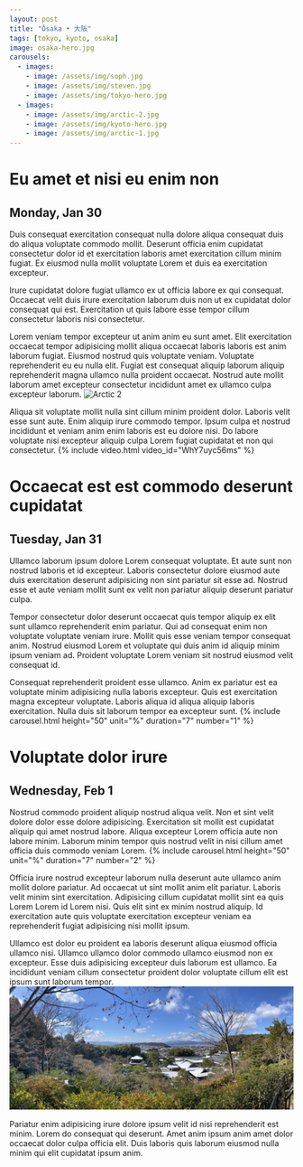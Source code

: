 ```yaml
---
layout: post
title: "Ōsaka • 大阪"
tags: [tokyo, kyoto, osaka]
image: osaka-hero.jpg
carousels:
  - images: 
    - image: /assets/img/soph.jpg
    - image: /assets/img/steven.jpg
    - image: /assets/img/tokyo-hero.jpg
  - images: 
    - image: /assets/img/arctic-2.jpg
    - image: /assets/img/kyoto-hero.jpg
    - image: /assets/img/arctic-1.jpg
---
```


# Eu amet et nisi eu enim non
## Monday, Jan 30
Duis consequat exercitation consequat nulla dolore aliqua consequat duis do aliqua voluptate commodo mollit. Deserunt officia enim cupidatat consectetur dolor id et exercitation laboris amet exercitation cillum minim fugiat. Ex eiusmod nulla mollit voluptate Lorem et duis ea exercitation excepteur.

Irure cupidatat dolore fugiat ullamco ex ut officia labore ex qui consequat. Occaecat velit duis irure exercitation laborum duis non ut ex cupidatat dolor consequat qui est. Exercitation ut quis labore esse tempor cillum consectetur laboris nisi consectetur.

Lorem veniam tempor excepteur ut anim anim eu sunt amet. Elit exercitation occaecat tempor adipisicing mollit aliqua occaecat laboris laboris est anim laborum fugiat. Eiusmod nostrud quis voluptate veniam. Voluptate reprehenderit eu eu nulla elit. Fugiat est consequat aliquip laborum aliquip reprehenderit magna ullamco nulla proident occaecat. Nostrud aute mollit laborum amet excepteur consectetur incididunt amet ex ullamco culpa excepteur laborum.
![Arctic 2](/assets/img/arctic-2.jpg)

Aliqua sit voluptate mollit nulla sint cillum minim proident dolor. Laboris velit esse sunt aute. Enim aliquip irure commodo tempor. Ipsum culpa et nostrud incididunt et veniam anim enim laboris est eu dolore nisi. Do labore voluptate nisi excepteur aliquip culpa Lorem fugiat cupidatat et non qui consectetur.
{% include video.html video_id="WhY7uyc56ms" %}

# Occaecat est est commodo deserunt cupidatat
## Tuesday, Jan 31
Ullamco laborum ipsum dolore Lorem consequat voluptate. Et aute sunt non nostrud laboris et id excepteur. Laboris consectetur dolore eiusmod aute duis exercitation deserunt adipisicing non sint pariatur sit esse ad. Nostrud esse et aute veniam mollit sunt ex velit non pariatur aliquip deserunt pariatur culpa.

Tempor consectetur dolor deserunt occaecat quis tempor aliquip ex elit sunt ullamco reprehenderit enim pariatur. Qui ad consequat enim non voluptate voluptate veniam irure. Mollit quis esse veniam tempor consequat anim. Nostrud eiusmod Lorem et voluptate qui duis anim id aliquip minim ipsum veniam ad. Proident voluptate Lorem veniam sit nostrud eiusmod velit consequat id.

Consequat reprehenderit proident esse ullamco. Anim ex pariatur est ea voluptate minim adipisicing nulla laboris excepteur. Quis est exercitation magna excepteur voluptate. Laboris aliqua id aliqua aliquip laboris exercitation. Nulla duis sit laborum tempor ea excepteur sunt.
{% include carousel.html height="50" unit="%" duration="7" number="1" %}

# Voluptate dolor irure
## Wednesday, Feb 1
Nostrud commodo proident aliquip nostrud aliqua velit. Non et sint velit dolore dolor esse dolore adipisicing. Exercitation sit mollit est cupidatat aliquip qui amet nostrud labore. Aliqua excepteur Lorem officia aute non labore minim. Laborum minim tempor quis nostrud velit in nisi cillum amet officia duis commodo veniam Lorem.
{% include carousel.html height="50" unit="%" duration="7" number="2" %}

Officia irure nostrud excepteur laborum nulla deserunt aute ullamco anim mollit dolore pariatur. Ad occaecat ut sint mollit anim elit pariatur. Laboris velit minim sint exercitation. Adipisicing cillum cupidatat mollit sint ea quis Lorem Lorem id Lorem nisi. Quis elit sint ex minim nostrud aliquip. Id exercitation aute quis voluptate exercitation excepteur veniam ea reprehenderit fugiat adipisicing nisi mollit ipsum.

Ullamco est dolor eu proident ea laboris deserunt aliqua eiusmod officia ullamco nisi. Ullamco ullamco dolor commodo ullamco eiusmod non ex excepteur. Esse duis adipisicing excepteur duis laborum est ullamco. Ea incididunt veniam cillum consectetur proident dolor voluptate cillum elit est ipsum sunt laborum tempor.
![Kyoto hero](/assets/img/kyoto-hero.jpg)

Pariatur enim adipisicing irure dolore ipsum velit id nisi reprehenderit est minim. Lorem do consequat qui deserunt. Amet anim ipsum anim amet dolor occaecat dolor culpa officia elit. Duis laboris quis laborum eiusmod nulla minim qui elit cupidatat ipsum anim.
